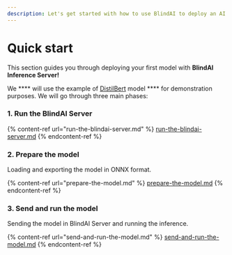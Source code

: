 ```yaml
---
description: Let's get started with how to use BlindAI to deploy an AI model in minutes!
---
```


# Quick start

This section guides you through deploying your first model with **BlindAI Inference Server!**&#x20;

We **** will use the example of [DistilBert](https://huggingface.co/docs/transformers/model\_doc/distilbert) model **** for demonstration purposes. We will go through three main phases:&#x20;

### **1. Run the BlindAI Server**

{% content-ref url="run-the-blindai-server.md" %}
[run-the-blindai-server.md](run-the-blindai-server.md)
{% endcontent-ref %}

### **2. Prepare the model**

Loading and exporting the model in ONNX format.&#x20;

{% content-ref url="prepare-the-model.md" %}
[prepare-the-model.md](prepare-the-model.md)
{% endcontent-ref %}

### **3. Send and run the model** &#x20;

Sending the model in BlindAI Server and running the inference.

{% content-ref url="send-and-run-the-model.md" %}
[send-and-run-the-model.md](send-and-run-the-model.md)
{% endcontent-ref %}
